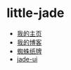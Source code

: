 # little-jade
- [我的主页](https://little-jade.github.io/)
- [我的博客](https://little-jade.github.io/blog)
- [蜘蛛纸牌](https://little-jade.github.io/spider-solitaire)
- [jade-ui](https://little-jade.github.io/jade-ui)